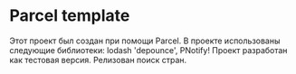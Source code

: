 
# Parcel template

Этот проект был создан при помощи Parcel. 
В проекте использованы следующие библиотеки: lodash 'depounce', PNotify!
Проект разработан как тестовая версия.
Релизован поиск стран.


